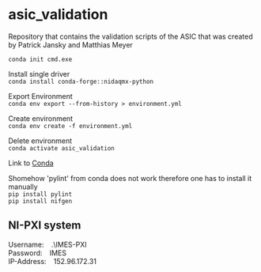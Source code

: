 # asic_validation
Repository that contains the validation scripts of the ASIC that was created by Patrick Jansky and Matthias Meyer

```conda init cmd.exe```

Install single driver\
```conda install conda-forge::nidaqmx-python```

Export Environment\
```conda env export --from-history > environment.yml```

Create environment\
```conda env create -f environment.yml```

Delete environment\
```conda activate asic_validation```


Link to [Conda](https://conda.io/projects/conda/en/latest/user-guide/tasks/manage-environments.html#activating-an-environment)

Shomehow 'pylint' from conda does not work therefore one has to install it manually \
```pip install pylint```\
```pip install nifgen```

## NI-PXI system
Username: &ensp; .\IMES-PXI \
Password: &ensp; IMES\
IP-Address: &ensp; 152.96.172.31
